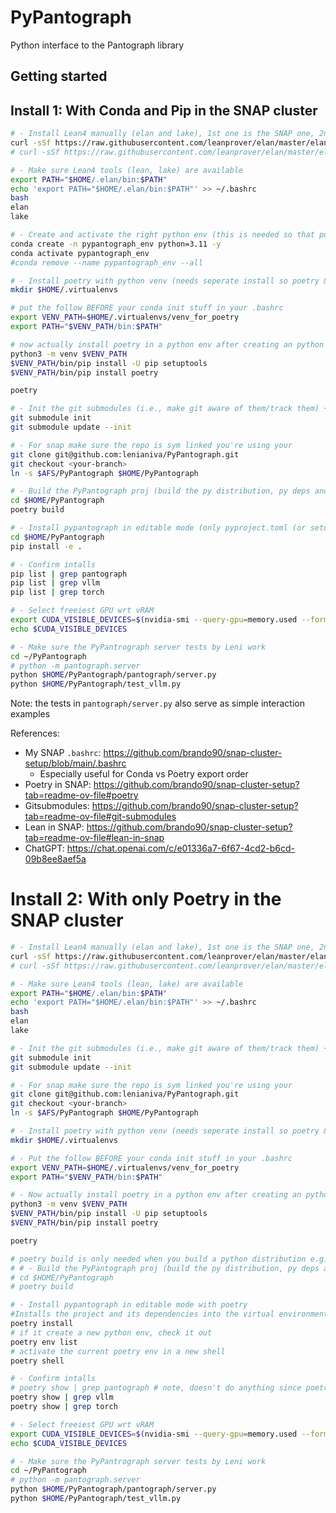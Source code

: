 # PyPantograph

Python interface to the Pantograph library

## Getting started
<!-- Update submodule
``` bash
git submodule update --init
```
Install dependencies
```bash
poetry install
``` -->

<!-- First initialize the git submodules so that git can keep track of the submodules being used do:
```bash
# - initialize the git submodules by preparing the git repository, but it does not clone or fetch them, just init's git's internal configs
git submodule init
```
Then to clone, fetch & update the submodules code (and also initilize anything you might have forgotten that is specificed in the `.gitmodules` file):
```bash
# - initialize the git submodules so that git can track them and then the update clone/fetches & updates the submodules
git submodule update --init
```

Then install poetry by (e.g., [by following poetry's official instructions](https://python-poetry.org/docs/#installing-manually)).

Then once you confirm you have poetry & the initialized git submodules, execute:
```bash
poetry build
```
To run server tests:
``` bash
python -m pantograph.server
```
The tests in `pantograph/server.py` also serve as simple interaction examples -->

## Install 1: With Conda and Pip in the SNAP cluster

```bash
# - Install Lean4 manually (elan and lake), 1st one is the SNAP one, 2nd is the most common one
curl -sSf https://raw.githubusercontent.com/leanprover/elan/master/elan-init.sh | sh -s -- -y
# curl -sSf https://raw.githubusercontent.com/leanprover/elan/master/elan-init.sh | sh -s

# - Make sure Lean4 tools (lean, lake) are available 
export PATH="$HOME/.elan/bin:$PATH"
echo 'export PATH="$HOME/.elan/bin:$PATH"' >> ~/.bashrc
bash
elan
lake

# - Create and activate the right python env (this is needed so that poetry build works)
conda create -n pypantograph_env python=3.11 -y
conda activate pypantograph_env
#conda remove --name pypantograph_env --all

# - Install poetry with python venv (needs seperate install so poetry & your projs deps don't crash)
mkdir $HOME/.virtualenvs

# put the follow BEFORE your conda init stuff in your .bashrc
export VENV_PATH=$HOME/.virtualenvs/venv_for_poetry
export PATH="$VENV_PATH/bin:$PATH"

# now actually install poetry in a python env after creating an python env for poetry with venv
python3 -m venv $VENV_PATH
$VENV_PATH/bin/pip install -U pip setuptools
$VENV_PATH/bin/pip install poetry

poetry

# - Init the git submodules (i.e., make git aware of them/track them) + fetch/clone/update (and double check submodule is inited)
git submodule init
git submodule update --init

# - For snap make sure the repo is sym linked you're using your
git clone git@github.com:lenianiva/PyPantograph.git
git checkout <your-branch>
ln -s $AFS/PyPantograph $HOME/PyPantograph

# - Build the PyPantograph proj (build the py distribution, py deps and custom (lean4) installs). Note: pip install -e doesn't work on the dist .whl builds etc so you instead the next command
cd $HOME/PyPantograph
poetry build

# - Install pypantograph in editable mode (only pyproject.toml (or setup.py!) needed! Assuming your at the proj root)
cd $HOME/PyPantograph
pip install -e . 

# - Confirm intalls
pip list | grep pantograph
pip list | grep vllm
pip list | grep torch

# - Select freeiest GPU wrt vRAM
export CUDA_VISIBLE_DEVICES=$(nvidia-smi --query-gpu=memory.used --format=csv,nounits,noheader | awk '{print NR-1 " " $1}' | sort -nk2 | head -n1 | cut -d' ' -f1)
echo $CUDA_VISIBLE_DEVICES

# - Make sure the PyPantrograph server tests by Leni work
cd ~/PyPantograph
# python -m pantograph.server
python $HOME/PyPantograph/pantograph/server.py
python $HOME/PyPantograph/test_vllm.py
```
Note: the tests in `pantograph/server.py` also serve as simple interaction examples

References:
- My SNAP `.bashrc`: https://github.com/brando90/snap-cluster-setup/blob/main/.bashrc
    - Especially useful for Conda vs Poetry export order
- Poetry in SNAP: https://github.com/brando90/snap-cluster-setup?tab=readme-ov-file#poetry
- Gitsubmodules: https://github.com/brando90/snap-cluster-setup?tab=readme-ov-file#git-submodules
- Lean in SNAP: https://github.com/brando90/snap-cluster-setup?tab=readme-ov-file#lean-in-snap
- ChatGPT: https://chat.openai.com/c/e01336a7-6f67-4cd2-b6cd-09b8ee8aef5a

# Install 2: With only Poetry in the SNAP cluster

```bash
# - Install Lean4 manually (elan and lake), 1st one is the SNAP one, 2nd is the most common one
curl -sSf https://raw.githubusercontent.com/leanprover/elan/master/elan-init.sh | sh -s -- -y
# curl -sSf https://raw.githubusercontent.com/leanprover/elan/master/elan-init.sh | sh -s

# - Make sure Lean4 tools (lean, lake) are available 
export PATH="$HOME/.elan/bin:$PATH"
echo 'export PATH="$HOME/.elan/bin:$PATH"' >> ~/.bashrc
bash
elan
lake

# - Init the git submodules (i.e., make git aware of them/track them) + fetch/clone/update (and double check submodule is inited)
git submodule init
git submodule update --init

# - For snap make sure the repo is sym linked you're using your
git clone git@github.com:lenianiva/PyPantograph.git
git checkout <your-branch>
ln -s $AFS/PyPantograph $HOME/PyPantograph

# - Install poetry with python venv (needs seperate install so poetry & your projs deps don't crash)
mkdir $HOME/.virtualenvs

# - Put the follow BEFORE your conda init stuff in your .bashrc
export VENV_PATH=$HOME/.virtualenvs/venv_for_poetry
export PATH="$VENV_PATH/bin:$PATH"

# - Now actually install poetry in a python env after creating an python env for poetry with venv
python3 -m venv $VENV_PATH
$VENV_PATH/bin/pip install -U pip setuptools
$VENV_PATH/bin/pip install poetry

poetry

# poetry build is only needed when you build a python distribution e.g., .whl or .tar.gz and want to distribute it. You can't use those files for edtiable development anyway
# # - Build the PyPantograph proj (build the py distribution, py deps and custom (lean4) installs)
# cd $HOME/PyPantograph
# poetry build

# - Install pypantograph in editable mode with poetry
#Installs the project and its dependencies into the virtual environment, creating the environment if it doesn't exist, in editable mode. This will run our custom build for Lean already (the build.py file!)
poetry install 
# if it create a new python env, check it out
poetry env list
# activate the current poetry env in a new shell
poetry shell

# - Confirm intalls
# poetry show | grep pantograph # note, doesn't do anything since poetry already only works by installing things in editable mode
poetry show | grep vllm
poetry show | grep torch

# - Select freeiest GPU wrt vRAM
export CUDA_VISIBLE_DEVICES=$(nvidia-smi --query-gpu=memory.used --format=csv,nounits,noheader | awk '{print NR-1 " " $1}' | sort -nk2 | head -n1 | cut -d' ' -f1)
echo $CUDA_VISIBLE_DEVICES

# - Make sure the PyPantrograph server tests by Leni work
cd ~/PyPantograph
# python -m pantograph.server
python $HOME/PyPantograph/pantograph/server.py
python $HOME/PyPantograph/test_vllm.py
```